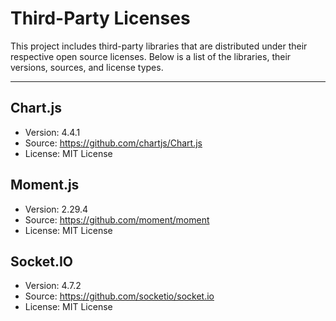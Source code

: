 # Third-Party Licenses

This project includes third-party libraries that are distributed under their respective open source licenses. Below is a list of the libraries, their versions, sources, and license types.

---

## Chart.js

- Version: 4.4.1
- Source: https://github.com/chartjs/Chart.js
- License: MIT License

## Moment.js

- Version: 2.29.4
- Source: https://github.com/moment/moment
- License: MIT License

## Socket.IO

- Version: 4.7.2
- Source: https://github.com/socketio/socket.io
- License: MIT License


